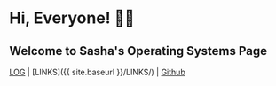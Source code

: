 # Hi, Everyone! 🤩🙌
## Welcome to Sasha's Operating Systems Page
[LOG](https://cinvetsin.github.io/os222/TXT/mylog.txt) | [LINKS]({{ site.baseurl }}/LINKS/) | [Github](https://github.com/cinvetsin/os222/)
